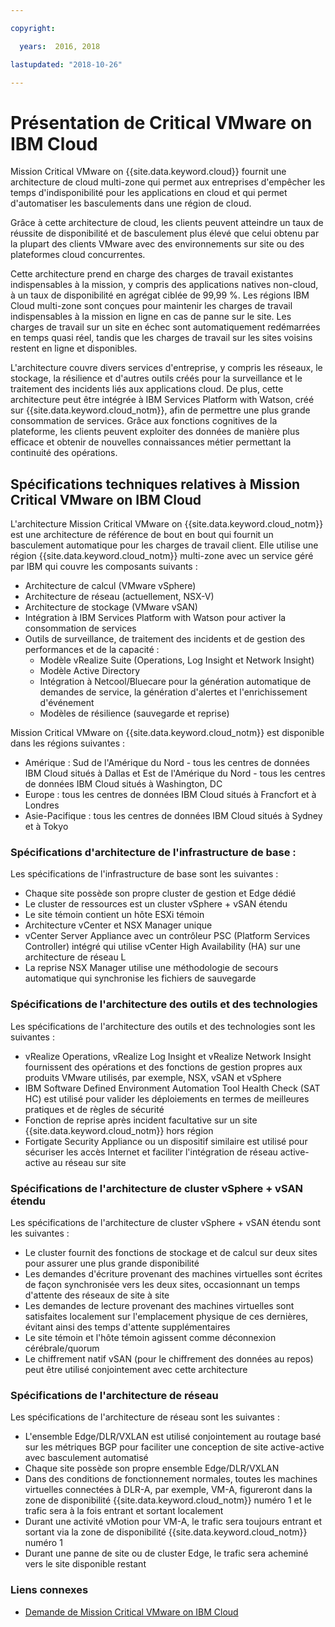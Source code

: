 ```yaml
---

copyright:

  years:  2016, 2018

lastupdated: "2018-10-26"

---
```


# Présentation de Critical VMware on IBM Cloud

Mission Critical VMware on {{site.data.keyword.cloud}} fournit une architecture de cloud multi-zone qui permet aux entreprises d'empêcher les temps d'indisponibilité pour les applications en cloud et qui permet d'automatiser les basculements dans une région de cloud. 

Grâce à cette architecture de cloud, les clients peuvent atteindre un taux de réussite de disponibilité et de basculement plus élevé que celui obtenu par la plupart des clients VMware avec des environnements sur site ou des plateformes cloud concurrentes. 

Cette architecture prend en charge des charges de travail existantes indispensables à la mission, y compris des applications natives non-cloud, à un taux de disponibilité en agrégat ciblée de 99,99 %. Les régions IBM Cloud multi-zone sont conçues pour maintenir les charges de travail indispensables à la mission en ligne en cas de panne sur le site. Les charges de travail sur un site en échec sont automatiquement redémarrées en temps quasi réel, tandis que les charges de travail sur les sites voisins restent en ligne et disponibles. 

L'architecture couvre divers services d'entreprise, y compris les réseaux, le stockage, la résilience et d'autres outils créés pour la surveillance et le traitement des incidents liés aux applications cloud. De plus, cette architecture peut être intégrée à IBM Services Platform with Watson, créé sur {{site.data.keyword.cloud_notm}}, afin de permettre une plus grande consommation de services. Grâce aux fonctions cognitives de la plateforme, les clients peuvent exploiter des données de manière plus efficace et obtenir de nouvelles connaissances métier permettant la continuité des opérations. 

## Spécifications techniques relatives à Mission Critical VMware on IBM Cloud

L'architecture Mission Critical VMware on {{site.data.keyword.cloud_notm}} est une architecture de référence de bout en bout qui fournit un basculement automatique pour les charges de travail client. Elle utilise une région {{site.data.keyword.cloud_notm}} multi-zone avec un service géré par IBM qui couvre les composants suivants :

* Architecture de calcul (VMware vSphere)
* Architecture de réseau (actuellement, NSX-V)
* Architecture de stockage (VMware vSAN)
* Intégration à IBM Services Platform with Watson pour activer la consommation de services
* Outils de surveillance, de traitement des incidents et de gestion des performances et de la capacité :
  * Modèle vRealize Suite (Operations, Log Insight et Network Insight)
  * Modèle Active Directory
  * Intégration à Netcool/Bluecare pour la génération automatique de demandes de service, la génération d'alertes et l'enrichissement d'événement
  * Modèles de résilience (sauvegarde et reprise)

Mission Critical VMware on {{site.data.keyword.cloud_notm}} est disponible dans les régions suivantes :
* Amérique : Sud de l'Amérique du Nord - tous les centres de données IBM Cloud situés à Dallas et Est de l'Amérique du Nord - tous les centres de données IBM Cloud situés à Washington, DC
* Europe : tous les centres de données IBM Cloud situés à Francfort et à Londres
* Asie-Pacifique : tous les centres de données IBM Cloud situés à Sydney et à Tokyo

### Spécifications d'architecture de l'infrastructure de base :

Les spécifications de l'infrastructure de base sont les suivantes :
* Chaque site possède son propre cluster de gestion et Edge dédié
* Le cluster de ressources est un cluster vSphere + vSAN étendu
* Le site témoin contient un hôte ESXi témoin
* Architecture vCenter et NSX Manager unique
* vCenter Server Appliance avec un contrôleur PSC (Platform Services Controller) intégré qui utilise vCenter High Availability (HA) sur une architecture de réseau L
* La reprise NSX Manager utilise une méthodologie de secours automatique qui synchronise les fichiers de sauvegarde

### Spécifications de l'architecture des outils et des technologies

Les spécifications de l'architecture des outils et des technologies sont les suivantes :
* vRealize Operations, vRealize Log Insight et vRealize Network Insight fournissent des opérations et des fonctions de gestion propres aux produits VMware utilisés, par exemple, NSX, vSAN et vSphere
* IBM Software Defined Environment Automation Tool Health Check (SAT HC) est utilisé pour valider les déploiements en termes de meilleures pratiques et de règles de sécurité
* Fonction de reprise après incident facultative sur un site {{site.data.keyword.cloud_notm}} hors région
* Fortigate Security Appliance ou un dispositif similaire est utilisé pour sécuriser les accès Internet et faciliter l'intégration de réseau active-active au réseau sur site

### Spécifications de l'architecture de cluster vSphere + vSAN étendu

Les spécifications de l'architecture de cluster vSphere + vSAN étendu sont les suivantes :
* Le cluster fournit des fonctions de stockage et de calcul sur deux sites pour assurer une plus grande disponibilité
* Les demandes d'écriture provenant des machines virtuelles sont écrites de façon synchronisée vers les deux sites, occasionnant un temps d'attente des réseaux de site à site
* Les demandes de lecture provenant des machines virtuelles sont satisfaites localement sur l'emplacement physique de ces dernières, évitant ainsi des temps d'attente supplémentaires
* Le site témoin et l'hôte témoin agissent comme déconnexion cérébrale/quorum
* Le chiffrement natif vSAN (pour le chiffrement des données au repos) peut être utilisé conjointement avec cette architecture

### Spécifications de l'architecture de réseau

Les spécifications de l'architecture de réseau sont les suivantes :
* L'ensemble Edge/DLR/VXLAN est utilisé conjointement au routage basé sur les métriques BGP pour faciliter une conception de site active-active avec basculement automatisé
* Chaque site possède son propre ensemble Edge/DLR/VXLAN
* Dans des conditions de fonctionnement normales, toutes les machines virtuelles connectées à DLR-A, par exemple, VM-A, figureront dans la zone de disponibilité {{site.data.keyword.cloud_notm}} numéro 1 et le trafic sera à la fois entrant et sortant localement
* Durant une activité vMotion pour VM-A, le trafic sera toujours entrant et sortant via la zone de disponibilité {{site.data.keyword.cloud_notm}} numéro 1
* Durant une panne de site ou de cluster Edge, le trafic sera acheminé vers le site disponible restant

### Liens connexes

* [Demande de Mission Critical VMware on IBM Cloud](managing_mcv.html)
